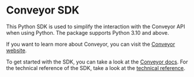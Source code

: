 # Conveyor SDK

This Python SDK is used to simplify the interaction with the Conveyor API when using Python.
The package supports Python 3.10 and above.

If you want to learn more about Conveyor, you can visit the [Conveyor website](https://conveyordata.com/).

To get started with the SDK, you can take a look at the [Conveyor docs](https://docs.conveyordata.com/how-to-guides/developer-tooling/python-sdk).
For the technical reference of the SDK, take a look at the [technical reference](https://docs.conveyordata.com/technical-reference/python-sdk).
